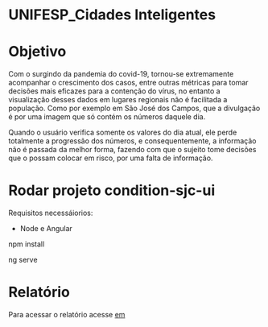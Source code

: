 # UNIFESP_Cidades Inteligentes

# Objetivo
Com o surgindo da pandemia do covid-19, tornou-se extremamente acompanhar o crescimento dos casos, entre outras métricas para tomar decisões mais eficazes para a contenção do vírus, no entanto a visualização desses dados em lugares regionais não é facilitada a população. Como por exemplo em São José dos Campos, que a divulgação é por uma imagem que só contém os números daquele dia.

Quando o usuário verifica somente os valores do dia atual, ele perde totalmente a progressão dos números, e consequentemente, a informação não é passada da melhor forma, fazendo com que o sujeito tome decisões que o possam colocar em risco, por uma falta de informação.

# Rodar projeto condition-sjc-ui

Requisitos necessáiorios:

* Node e Angular

npm install

ng serve

# Relatório

Para acessar o relatório acesse [em](https://colab.research.google.com/drive/18a2OjbHhRPS93-Ckm2rZd2LOTqEq0DHK?usp=sharing)





